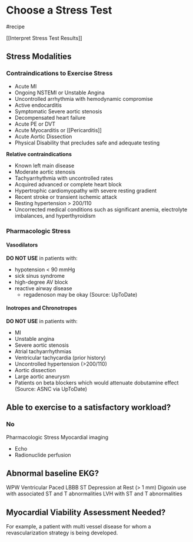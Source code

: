 # Choose a Stress Test
#recipe

[[Interpret Stress Test Results]]
## Stress Modalities
### Contraindications to Exercise Stress
* Acute MI
* Ongoing NSTEMI or Unstable Angina
* Uncontrolled arrhythmia with hemodynamic compromise
* Active endocarditis
* Symptomatic Severe aortic stenosis
* Decompensated heart failure
* Acute PE or DVT
* Acute Myocarditis or [[Pericarditis]]
* Acute Aortic Dissection
* Physical Disability that precludes safe and adequate testing

**Relative contraindications**

* Known left main disease
* Moderate aortic stenosis
* Tachyarrhythmia with uncontrolled rates
* Acquired advanced or complete heart block
* Hypertrophic cardiomyopathy with severe resting gradient
* Recent stroke or transient ischemic attack
* Resting hypertension > 200/110
* Uncorrected medical conditions such as significant anemia, electrolyte imbalances, and hyperthyroidism

### Pharmacologic Stress
#### Vasodilators
**DO NOT USE** in patients with:
* hypotension < 90 mmHg
* sick sinus syndrome
* high-degree AV block
* reactive airway disease
	* regadenoson may be okay
(Source: UpToDate)

#### Inotropes and Chronotropes
**DO NOT USE** in patients with:
* MI
* Unstable angina
* Severe aortic stenosis
* Atrial tachyarrhythmias
* Ventricular tachycardia (prior history)
* Uncontrolled hypertension (>200/110)
* Aortic dissection
* Large aortic aneurysm
* Patients on beta blockers which would attenuate dobutamine effect
(Source: ASNC via UpToDate)

## Able to exercise to a satisfactory workload?
### No
Pharmacologic Stress
Myocardial imaging
* Echo
* Radionuclide perfusion

## Abnormal baseline EKG?
WPW
Ventricular Paced
LBBB
ST Depression at Rest (> 1 mm)
Digoxin use with associated ST and T abnormalities
LVH with ST and T abnormalities

## Myocardial Viability Assessment Needed?
For example, a patient with multi vessel disease for whom a revascularization strategy is being developed.

